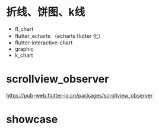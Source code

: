 # 折线、饼图、k线
* fl_chart
* flutter_echarts （echarts flutter 化）
* flutter-interactive-chart
* graphic
* k_chart

# scrollview_observer
https://pub-web.flutter-io.cn/packages/scrollview_observer

# showcase